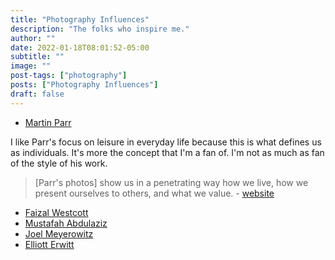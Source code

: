```yaml
---
title: "Photography Influences"
description: "The folks who inspire me."
author: ""
date: 2022-01-18T08:01:52-05:00
subtitle: ""
image: ""
post-tags: ["photography"]
posts: ["Photography Influences"]
draft: false
---
```


- [Martin Parr](https://www.martinparr.com/introduction/)

I like Parr's focus on leisure in everyday life because this is what defines us
as individuals. It's more the concept that I'm a fan of. I'm not as much as
fan of the style of his work.

> [Parr's photos] show us in a penetrating way how we live, how we present ourselves
> to others, and what we value. - [website](https://www.martinparr.com/introduction/)

- [Faizal Westcott](https://www.faizalwestcott.com)
- [Mustafah Abdulaziz](https://www.mustafahabdulaziz.com)
- [Joel Meyerowitz](https://www.joelmeyerowitz.com)
- [Elliott Erwitt](https://www.elliotterwitt.com/galleries)
